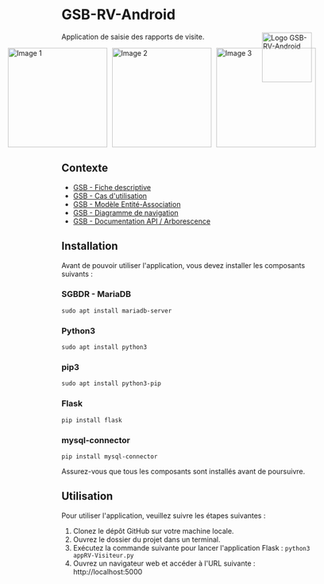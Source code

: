 # GSB-RV-Android
<img src="https://user-images.githubusercontent.com/102319778/230720966-cb56e373-2646-4edc-bde0-08bfc8e55956.png" alt="Logo GSB-RV-Android" style="float: right; width: 100px;">

Application de saisie des rapports de visite. 

<div style="display: flex; justify-content: center;">
  <img src="https://user-images.githubusercontent.com/102319778/230720506-2c5a5f4b-2f0b-4247-aefe-ba3ceae62bee.png" alt="Image 1" style="width:200px; margin-right: 10px;">
  
  <img src="https://user-images.githubusercontent.com/102319778/230720514-ec6f2d89-ee1d-4d70-be89-7f36ab3638ab.png" alt="Image 2" style="width:200px; margin-right: 10px;">
  
  <img src="https://user-images.githubusercontent.com/102319778/230720516-2c136058-7578-4005-bb60-46eaaf0eddd2.png" alt="Image 3" style="width:200px;">
</div>

## Contexte

- [GSB - Fiche descriptive](https://github.com/WalidA2D/GSB-RV-Android/files/11183244/01-GSB-AppliRV-FicheDescriptive.pdf)
- [GSB - Cas d'utilisation](https://github.com/WalidA2D/GSB-RV-Android/files/11183245/02-GSB-AppliRV-Visiteur-UC.pdf)
- [GSB - Modèle Entité-Association](https://github.com/WalidA2D/GSB-RV-Android/files/11183247/03-GSB-AppliRV-MEA.pdf)
- [GSB - Diagramme de navigation](https://github.com/WalidA2D/GSB-RV-Android/files/11183248/04-GSB-AppliRV-Navigation.pdf)
- [GSB - Documentation API / Arborescence](https://github.com/WalidA2D/GSB-RV-Android/files/11183249/05-GSB-AppliRV-Documentation-API.pdf)

## Installation

Avant de pouvoir utiliser l'application, vous devez installer les composants suivants :

### SGBDR - MariaDB

  ```sudo apt install mariadb-server```

### Python3

  ```sudo apt install python3```

### pip3

  ```sudo apt install python3-pip```

### Flask

  ```pip install flask```

### mysql-connector

  ```pip install mysql-connector```

Assurez-vous que tous les composants sont installés avant de poursuivre.

## Utilisation

Pour utiliser l'application, veuillez suivre les étapes suivantes :

1. Clonez le dépôt GitHub sur votre machine locale.
2. Ouvrez le dossier du projet dans un terminal.
3. Exécutez la commande suivante pour lancer l'application Flask : ```python3 appRV-Visiteur.py```
4. Ouvrez un navigateur web et accéder à l'URL suivante : http://localhost:5000
